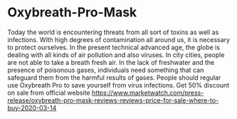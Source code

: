 # Oxybreath-Pro-Mask
Today the world is encountering threats from all sort of toxins as well as infections. With high degrees of contamination all around us, it is necessary to protect ourselves. In the present technical advanced age, the globe is dealing with all kinds of air pollution and also viruses. In city cities, people are not able to take a breath fresh air. In the lack of freshwater and the presence of poisonous gases, individuals need something that can safeguard them from the harmful results of gases. People should regular use Oxybreath Pro to save yourself from virus infections. Get 50% discount on sale from official website https://www.marketwatch.com/press-release/oxybreath-pro-mask-reviews-reviews-price-for-sale-where-to-buy-2020-03-14
